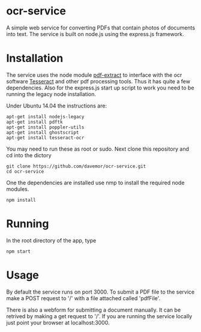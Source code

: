 ocr-service
===========

A simple web service for converting PDFs that contain photos of documents into text.  The service is built on node.js using the express.js framework.

Installation
============
The service uses the node module [pdf-extract](https://www.npmjs.org/package/pdf-extract) to interface with the ocr software [Tesseract](http://en.wikipedia.org/wiki/Tesseract_%28software%29) and other pdf processing tools.  Thus it has quite a few dependencies.  Also for the express.js start up script to work you need to be running the legacy node installation.

Under Ubuntu 14.04 the instructions are:
```
apt-get install nodejs-legacy
apt-get install pdftk
apt-get install poppler-utils
apt-get install ghostscript
apt-get install tesseract-ocr

```
You may need to run these as root or sudo.
Next clone this repository and cd into the dictory
```
git clone https://github.com/davemor/ocr-service.git
cd ocr-service
```
One the dependencies are installed use nmp to install the required node modules.
```
npm install
```
Running
=======
In the root directory of the app, type 
```
npm start
```
Usage
=====
By default the service runs on port 3000.  To submit a PDF file to the service make a POST request to '/' with a file attached called 'pdfFile'.

There is also a webform for submitting a document manually.  It can be retrived by making a get request to '/'.  If you are running the service locally just point your browser at localhost:3000.